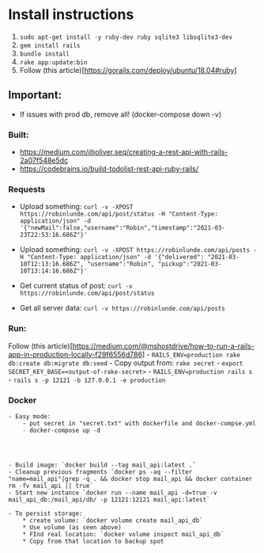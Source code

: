 # Install instructions

1. `sudo apt-get install -y ruby-dev ruby sqlite3 libsqlite3-dev`
2. `gem install rails`
3. `bundle install`
4. `rake app:update:bin`
4.  Follow (this article)[https://gorails.com/deploy/ubuntu/18.04#ruby]

## Important:
- If issues with prod db, remove all! (docker-compose down -v)

### Built:
- https://medium.com/@oliver.seq/creating-a-rest-api-with-rails-2a07f548e5dc
- https://codebrains.io/build-todolist-rest-api-ruby-rails/

### Requests
- Upload something: `curl -v -XPOST https://robinlunde.com/api/post/status -H "Content-Type: application/json" -d '{"newMail":false,"username":"Robin","timestamp":"2021-03-23T22:53:16.686Z"}'`

- Upload something: `curl -v -XPOST https://robinlunde.com/api/posts -H "Content-Type: application/json" -d '{"delivered": "2021-03-10T12:13:16.686Z", "username":"Robin", "pickup":"2021-03-10T13:14:16.686Z"}'`

- Get current status of post: `curl -v https://robinlunde.com/api/post/status`

- Get all server data: `curl -v https://robinlunde.com/api/posts`

### Run:
Follow (this article)[https://medium.com/@mshostdrive/how-to-run-a-rails-app-in-production-locally-f29f6556d786]
	- `RAILS_ENV=production rake db:create db:migrate db:seed`
	- Copy output from: `rake secret`
	- `export SECRET_KEY_BASE=<output-of-rake-secret>`
	- `RAILS_ENV=production rails s`
	- `rails s -p 12121 -b 127.0.0.1 -e production`

### Docker

	- Easy mode:
		- put secret in "secret.txt" with dockerfile and docker-compse.yml
		- docker-compose up -d	


	
	
	- Build image: `docker build --tag mail_api:latest .`
	- Cleanup previous fragments `docker ps -aq --filter "name=mail_api"|grep -q . && docker stop mail_api && docker container rm -fv mail_api || true`
	- Start new instance `docker run --name mail_api -d=true -v mail_api_db:/mail_api/db/ -p 12121:12121 mail_api:latest`

	- To persist storage:
		* create volume: `docker volume create mail_api_db`
		* Use volume (as seen above)
		* FInd real location: `docker volume inspect mail_api_db`
		* Copy from that location to backup spot
